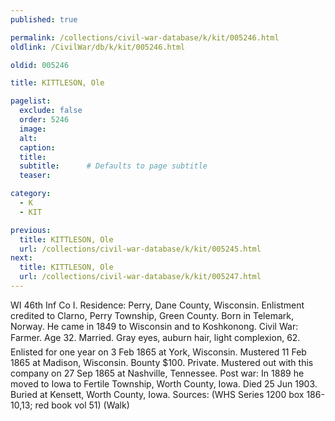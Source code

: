```yaml
---
published: true

permalink: /collections/civil-war-database/k/kit/005246.html
oldlink: /CivilWar/db/k/kit/005246.html

oldid: 005246

title: KITTLESON, Ole

pagelist:
  exclude: false
  order: 5246
  image: 
  alt:
  caption:
  title:
  subtitle:      # Defaults to page subtitle
  teaser:

category: 
  - K 
  - KIT

previous:
  title: KITTLESON, Ole
  url: /collections/civil-war-database/k/kit/005245.html  
next:
  title: KITTLESON, Ole
  url: /collections/civil-war-database/k/kit/005247.html   
---
```

WI 46th Inf Co I. Residence: Perry, Dane County, Wisconsin. Enlistment credited to Clarno, Perry Township, Green County. Born in Telemark, Norway. He came in 1849 to Wisconsin and to Koshkonong. Civil War: Farmer. Age 32. Married. Gray eyes, auburn hair, light complexion, 6&#146;2&#148;. Enlisted for one year on 3 Feb 1865 at York, Wisconsin. Mustered 11 Feb 1865 at Madison, Wisconsin. Bounty $100. Private. Mustered out with this company on 27 Sep 1865 at Nashville, Tennessee. Post war: In 1889 he moved to Iowa to Fertile Township, Worth County, Iowa. Died 25 Jun 1903. Buried at Kensett, Worth County, Iowa. Sources: (WHS Series 1200 box 186-10,13; red book vol 51) (Walk)